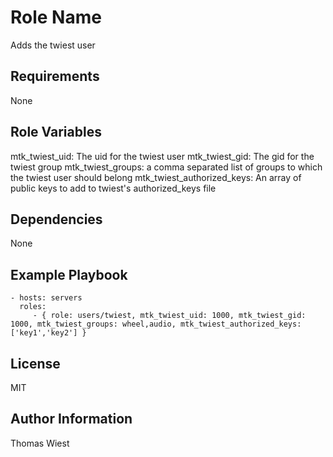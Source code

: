 Role Name
========

Adds the twiest user

Requirements
------------

None

Role Variables
--------------

mtk_twiest_uid: The uid for the twiest user
mtk_twiest_gid: The gid for the twiest group
mtk_twiest_groups: a comma separated list of groups to which the twiest user should belong
mtk_twiest_authorized_keys: An array of public keys to add to twiest's authorized_keys file


Dependencies
------------

None

Example Playbook
-------------------------

    - hosts: servers
      roles:
         - { role: users/twiest, mtk_twiest_uid: 1000, mtk_twiest_gid: 1000, mtk_twiest_groups: wheel,audio, mtk_twiest_authorized_keys: ['key1','key2'] }

License
-------

MIT

Author Information
------------------

Thomas Wiest
